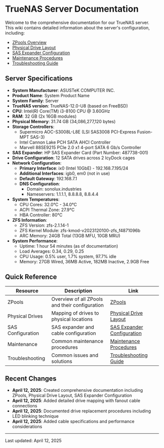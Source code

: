 # TrueNAS Server Documentation

Welcome to the comprehensive documentation for our TrueNAS server. This wiki contains detailed information about the server's configuration, including:

- [ZPools Overview](ZPools.md)
- [Physical Drive Layout](Physical-Drive-Layout.md)
- [SAS Expander Configuration](SAS-Expander-Configuration.md)
- [Maintenance Procedures](Maintenance-Procedures.md)
- [Troubleshooting Guide](Troubleshooting-Guide.md)

## Server Specifications

- **System Manufacturer**: ASUSTeK COMPUTER INC.
- **Product Name**: System Product Name
- **System Family**: Server
- **TrueNAS version**: TrueNAS-12.0-U8 (based on FreeBSD)
- **CPU**: Intel(R) Core(TM) i3-8100 CPU @ 3.60GHz
- **RAM**: 32 GB (2x 16GB modules)
- **Physical Memory**: 31.74 GB (34,086,277,120 bytes)
- **Storage Controllers**:
  - Supermicro AOC-S3008L-L8E (LSI SAS3008 PCI-Express Fusion-MPT SAS-3)
  - Intel Cannon Lake PCH SATA AHCI Controller
  - Marvell 88SE9215 PCIe 2.0 x1 4-port SATA 6 Gb/s Controller
- **SAS Expander**: HP SAS Expander Card (Part Number: 487738-001)
- **Drive Configuration**: 12 SATA drives across 2 IcyDock cages
- **Network Configuration**:
  - **Primary Interface**: ix0 (Intel 10GbE) - 192.168.7.195/24
  - **Additional Interfaces**: igb0, em0 (not in use)
  - **Default Gateway**: 192.168.7.1
  - **DNS Configuration**:
    - Domain: sonolux.industries
    - Nameservers: 1.1.1.1, 8.8.8.8, 8.8.4.4
- **System Temperatures**:
  - CPU Cores: 32.0°C - 34.0°C
  - ACPI Thermal Zone: 27.9°C
  - HBA Controller: 80°C
- **ZFS Information**:
  - ZFS Version: zfs-2.1.14-1
  - ZFS Kernel Module: zfs-kmod-v2023120100-zfs_f4871096b
  - ARC Memory: 24GB Total (13GB MFU, 10GB MRU)
- **System Performance**:
  - Uptime: 1 hour 54 minutes (as of documentation)
  - Load Averages: 0.34, 0.29, 0.25
  - CPU Usage: 0.5% user, 1.7% system, 97.7% idle
  - Memory: 27GB Wired, 36MB Active, 182MB Inactive, 2.9GB Free

## Quick Reference

| Resource | Description | Link |
|----------|-------------|------|
| ZPools | Overview of all ZPools and their configuration | [ZPools](ZPools.md) |
| Physical Drives | Mapping of drives to physical locations | [Physical Drive Layout](Physical-Drive-Layout.md) |
| SAS Configuration | SAS expander and cable configuration | [SAS Expander Configuration](SAS-Expander-Configuration.md) |
| Maintenance | Common maintenance procedures | [Maintenance Procedures](Maintenance-Procedures.md) |
| Troubleshooting | Common issues and solutions | [Troubleshooting Guide](Troubleshooting-Guide.md) |

## Recent Changes

- **April 12, 2025**: Created comprehensive documentation including ZPools, Physical Drive Layout, SAS Expander Configuration
- **April 12, 2025**: Added detailed drive mapping with fanout cable connections
- **April 12, 2025**: Documented drive replacement procedures including LED blinking technique
- **April 12, 2025**: Added cable specifications and performance considerations

---

Last updated: April 12, 2025
